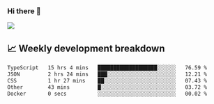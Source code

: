 ### Hi there 👋
<img align="center" src="https://github-readme-stats.vercel.app/api?username=Tumao727&show_icons=true&hide_title=true&theme=dracula" />


## 📈 Weekly development breakdown
<!--START_SECTION:waka-->

```txt
TypeScript   15 hrs 4 mins   ███████████████████░░░░░░   76.59 %
JSON         2 hrs 24 mins   ███░░░░░░░░░░░░░░░░░░░░░░   12.21 %
CSS          1 hr 27 mins    ██░░░░░░░░░░░░░░░░░░░░░░░   07.43 %
Other        43 mins         █░░░░░░░░░░░░░░░░░░░░░░░░   03.72 %
Docker       0 secs          ░░░░░░░░░░░░░░░░░░░░░░░░░   00.02 %
```

<!--END_SECTION:waka-->